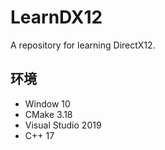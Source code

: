 # LearnDX12
 A repository for learning DirectX12.

## 环境

- Window 10
- CMake 3.18
- Visual Studio 2019
- C++ 17

